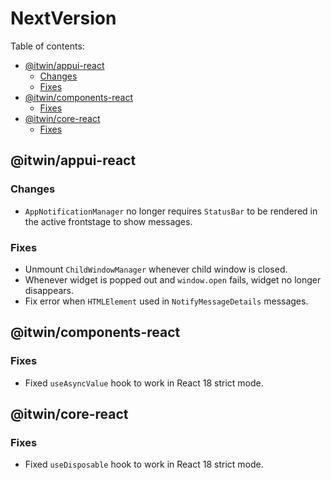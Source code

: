 # NextVersion <!-- omit from toc -->

Table of contents:

- [@itwin/appui-react](#itwinappui-react)
  - [Changes](#changes)
  - [Fixes](#fixes)
- [@itwin/components-react](#itwincomponents-react)
  - [Fixes](#fixes-1)
- [@itwin/core-react](#itwincore-react)
  - [Fixes](#fixes-2)

## @itwin/appui-react

### Changes

- `AppNotificationManager` no longer requires `StatusBar` to be rendered in the active frontstage to show messages.

### Fixes

- Unmount `ChildWindowManager` whenever child window is closed.
- Whenever widget is popped out and `window.open` fails, widget no longer disappears.
- Fix error when `HTMLElement` used in `NotifyMessageDetails` messages.

## @itwin/components-react

### Fixes

- Fixed `useAsyncValue` hook to work in React 18 strict mode.

## @itwin/core-react

### Fixes

- Fixed `useDisposable` hook to work in React 18 strict mode.
